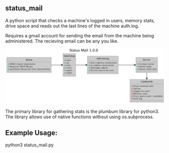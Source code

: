 ## status_mail

A python script that checks a machine's logged in users, memory stats, drive space and reads out the last lines of the machine auth.log. 

Requires a gmail account for sending the email from the machine being administered.  The recieving email can be any you like.  

![](diagram/statusmail.png)

The primary library for gathering stats is the plumbum library for python3.  The library allows use of native functions without using os.subprocess.

## Example Usage:

python3 status_mail.py

